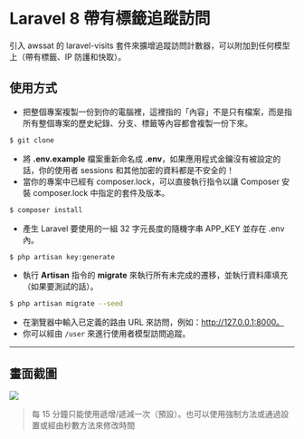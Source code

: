 # Laravel 8 帶有標籤追蹤訪問

引入 awssat 的 laravel-visits 套件來擴增追蹤訪問計數器，可以附加到任何模型上（帶有標籤、IP 防護和快取）。

## 使用方式
- 把整個專案複製一份到你的電腦裡，這裡指的「內容」不是只有檔案，而是指所有整個專案的歷史紀錄、分支、標籤等內容都會複製一份下來。
```sh
$ git clone
```
- 將 __.env.example__ 檔案重新命名成 __.env__，如果應用程式金鑰沒有被設定的話，你的使用者 sessions 和其他加密的資料都是不安全的！
- 當你的專案中已經有 composer.lock，可以直接執行指令以讓 Composer 安裝 composer.lock 中指定的套件及版本。
```sh
$ composer install
```
- 產生 Laravel 要使用的一組 32 字元長度的隨機字串 APP_KEY 並存在 .env 內。
```sh
$ php artisan key:generate
```
- 執行 __Artisan__ 指令的 __migrate__ 來執行所有未完成的遷移，並執行資料庫填充（如果要測試的話）。
```sh
$ php artisan migrate --seed
```
- 在瀏覽器中輸入已定義的路由 URL 來訪問，例如：http://127.0.0.1:8000。
- 你可以經由 `/user` 來進行使用者模型訪問追蹤。

----

## 畫面截圖
![](https://i.imgur.com/mLOV6J7.png)
> 每 15 分鐘只能使用遞增/遞減一次（預設）。也可以使用強制方法或通過設置或經由秒數方法來修改時間